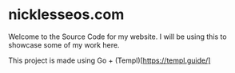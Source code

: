# nicklesseos.com

Welcome to the Source Code for my website. I will be using this to showcase some of my work here.

This project is made using Go + (Templ)[https://templ.guide/]
